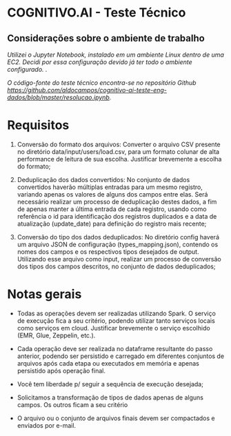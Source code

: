 # COGNITIVO.AI - Teste Técnico

## Considerações sobre o ambiente de trabalho
*Utilizei o Jupyter Notebook, instalado em um ambiente Linux dentro de uma EC2. Decidi por essa configuração devido já ter todo o ambiente configurado.  .* 

*O código-fonte do teste técnico encontra-se no repositório Github https://github.com/aldocampos/cognitivo-ai-teste-eng-dados/blob/master/resolucao.ipynb.* 

# Requisitos
1. Conversão do formato dos arquivos: Converter o arquivo CSV presente no diretório data/input/users/load.csv, 
para um formato colunar de alta performance de leitura de sua escolha. Justificar brevemente a escolha do formato;

2. Deduplicação dos dados convertidos: No conjunto de dados convertidos haverão múltiplas entradas para um mesmo registro, 
variando apenas os valores de alguns dos campos entre elas. 
Será necessário realizar um processo de deduplicação destes dados, a fim de apenas manter a última entrada de cada registro, 
usando como referência o id para identificação dos registros duplicados e a data de atualização (update_date) para definição do 
registro mais recente;

3. Conversão do tipo dos dados deduplicados: No diretório config haverá um arquivo JSON de configuração (types_mapping.json), 
contendo os nomes dos campos e os respectivos tipos desejados de output. Utilizando esse arquivo como input, realizar um 
processo de conversão dos tipos dos campos descritos, no conjunto de dados deduplicados;

# Notas gerais
- Todas as operações devem ser realizadas utilizando Spark. O serviço de execução fica a seu critério, podendo utilizar tanto 
serviços locais como serviços em cloud. Justificar brevemente o serviço escolhido (EMR, Glue, Zeppelin, etc.).

- Cada operação deve ser realizada no dataframe resultante do passo anterior, podendo ser persistido e carregado em diferentes 
conjuntos de arquivos após cada etapa ou executados em memória e apenas persistido após operação final.

- Você tem liberdade p/ seguir a sequência de execução desejada;

- Solicitamos a transformação de tipos de dados apenas de alguns campos. Os outros ficam a seu critério

- O arquivo ou o conjunto de arquivos finais devem ser compactados e enviados por e-mail.